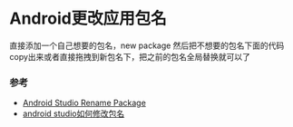# Android更改应用包名

直接添加一个自己想要的包名，new package 然后把不想要的包名下面的代码copy出来或者直接拖拽到新包名下，把之前的包名全局替换就可以了

### 参考
* [Android Studio Rename Package](https://stackoverflow.com/questions/16804093/android-studio-rename-package)
* [android studio如何修改包名](http://www.jianshu.com/p/557e1906db1a)